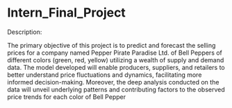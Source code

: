 # Intern_Final_Project

Description:

The primary objective of this project is to predict and forecast the selling prices for a
company named Pepper Pirate Paradise Ltd. of Bell Peppers of different colors
(green, red, yellow) utilizing a wealth of supply and demand data. The model
developed will enable producers, suppliers, and retailers to better understand price
fluctuations and dynamics, facilitating more informed decision-making. Moreover,
the deep analysis conducted on the data will unveil underlying patterns and
contributing factors to the observed price trends for each color of Bell Pepper